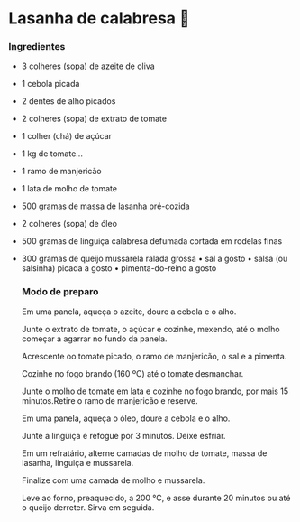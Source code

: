 #	Lasanha de calabresa :bacon:

### Ingredientes

- 3 colheres (sopa) de azeite de oliva

- 1 cebola picada

- 2 dentes de alho picados

- 2 colheres (sopa) de extrato de tomate

- 1 colher (chá) de açúcar

- 1 kg de tomate... 

- 1 ramo de manjericão

- 1 lata de molho de tomate

- 500 gramas de massa de lasanha pré-cozida

- 2 colheres (sopa) de óleo

- 500 gramas de linguiça calabresa defumada cortada em rodelas finas

- 300 gramas de queijo mussarela ralada grossa
  • sal a gosto
  • salsa (ou salsinha) picada a gosto
  • pimenta-do-reino a gosto 

  

  ### Modo de preparo

  Em uma panela, aqueça o azeite, doure a cebola e o alho.

  Junte o extrato de tomate, o açúcar e cozinhe, mexendo, até o molho começar a agarrar no fundo da panela.

  Acrescente oo tomate picado, o ramo de manjericão, o sal e a pimenta.

  Cozinhe no fogo brando (160 ºC) até o tomate desmanchar.

  Junte o molho de tomate em lata e cozinhe no fogo brando, por mais 15 minutos.Retire o ramo de manjericão e reserve.

  Em uma panela, aqueça o óleo, doure a cebola e o alho.

  Junte a lingüiça e refogue por 3 minutos. Deixe esfriar.

  Em um refratário, alterne camadas de molho de tomate, massa de lasanha, linguiça e mussarela.

  Finalize com uma camada de molho e mussarela.

  Leve ao forno, preaquecido, a 200 °C, e asse durante 20 minutos ou até o queijo derreter. Sirva em seguida.

  

  